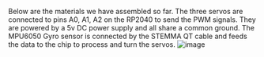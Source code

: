 Below are the materials we have assembled so far. The three servos are connected to pins A0, A1, A2 on the RP2040 to send the PWM signals. They are powered by a 5v DC power supply and all share a common ground. The MPU6050 Gyro sensor is connected by the STEMMA QT cable and feeds the data to the chip to process and turn the servos.
![image](https://user-images.githubusercontent.com/114199773/205517177-dce1f3e8-f323-496a-b818-98545b34d151.png)
